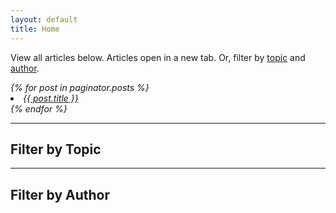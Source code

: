 ```yaml
---
layout: default
title: Home
---
```


View all articles below. Articles open in a new tab. Or, filter by [topic](#filter-by-topic) and [author](#filter-by-author).

<div class="posts">
  <em>
  {% for post in paginator.posts %}
      <li>
        <a href="{{ post.url | absolute_url }}" target="_blank">{{ post.title }}</a>
      </li>
  {% endfor %}
  </em>
</div>

---

## Filter by Topic

<!-- <div class="posts">
  {% assign tags =  site.posts | where: 'published', 'true' | map: 'topic' | join: ','  | split: ',' | uniq %}
  {% for tag in tags %}
      {{ tag }}
      <em>
      {% for post in paginator.posts %}
        {% if post.topic == tag %}
          <li>
            <a href="{{ post.url | absolute_url }}" target="_blank">{{ post.title }}</a>
          </li>
        {% endif %}
      {% endfor %}
      </em>
  {% endfor %}
</div> -->

---

## Filter by Author

<!-- <div class="pagination">
  {% if paginator.next_page %}
    <a class="pagination-item older" href="{{ paginator.next_page_path | absolute_url }}">Older</a>
  {% else %}
    <span class="pagination-item older">Older</span>
  {% endif %}
  {% if paginator.previous_page %}
    {% if paginator.page == 2 %}
      <a class="pagination-item newer" href="{{ '/' | absolute_url }}">Newer</a>
    {% else %}
      <a class="pagination-item newer" href="{{ paginator.previous_page_path | absolute_url }}">Newer</a>
    {% endif %}
  {% else %}
    <span class="pagination-item newer">Newer</span>
  {% endif %}
</div> -->
